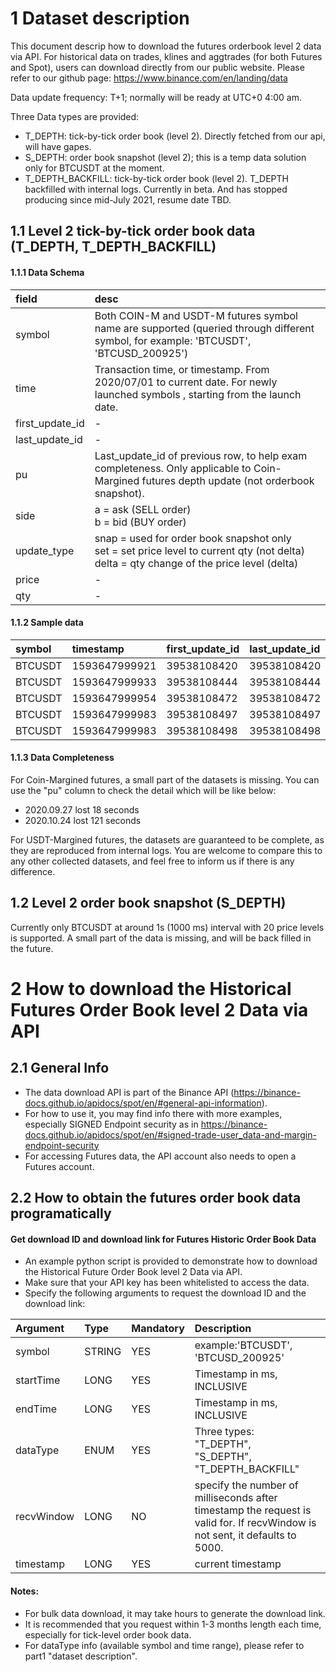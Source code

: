 # 1 Dataset description

This document descrip how to download the futures orderbook level 2 data via API. For historical data on trades, klines and aggtrades (for both Futures and Spot), users can download directly from our public website. Please refer to our github page: https://www.binance.com/en/landing/data 

Data update frequency: T+1; normally will be ready at UTC+0 4:00 am.

Three Data types are provided:
+ T_DEPTH: tick-by-tick order book (level 2). Directly fetched from our api, will have gapes.
+ S_DEPTH: order book snapshot (level 2); this is a temp data solution only for BTCUSDT at the moment.
+ T_DEPTH_BACKFILL: tick-by-tick order book (level 2). T_DEPTH backfilled with internal logs. Currently in beta. And has stopped producing since mid-July 2021, resume date TBD.  


## 1.1  Level 2 tick-by-tick order book data (T_DEPTH, T_DEPTH_BACKFILL)
#### 1.1.1  Data Schema



|field|desc|
|:-----|:-----|
|symbol|Both COIN-M and USDT-M futures symbol name are supported (queried through different symbol, for example: 'BTCUSDT', 'BTCUSD_200925')|
|time|Transaction time, or timestamp. From 2020/07/01 to current date. For newly launched symbols , starting from the launch date.|
|first_update_id|-|
|last_update_id|-|
|pu|Last_update_id of previous row, to help exam completeness. Only applicable to Coin-Margined futures depth update (not orderbook snapshot).|
|side|a = ask (SELL order)<br>b = bid (BUY order)</br>|
|update_type|snap = used for order book snapshot only<br>set = set price level to current qty (not delta)<br>delta = qty change of the price level (delta)</br>|
|price|-|
|qty|-|



#### 1.1.2  Sample data

|symbol|timestamp|first_update_id|last_update_id|side|update_type|price|qty|
|:-----|:-----|:-----|:-----|:-----|:-----|:-----|:-----|
|BTCUSDT|1593647999921|39538108420|39538108420|a|set|9235.09|0|
|BTCUSDT|1593647999933|39538108444|39538108444|a|set|9236.04|0.852|
|BTCUSDT|1593647999954|39538108472|39538108472|b|set|9219.67|0|
|BTCUSDT|1593647999983|39538108497|39538108497|a|set|9236.04|0.912|
|BTCUSDT|1593647999983|39538108498|39538108498|a|set|9235.11|0|





#### 1.1.3  Data Completeness
For Coin-Margined futures, a small part of the datasets is missing. You can use the "pu" column to check the detail which will be like below:
+ 2020.09.27 lost 18 seconds
+ 2020.10.24 lost 121 seconds

For USDT-Margined futures, the datasets are guaranteed to be complete, as they are reproduced from internal logs. You are welcome to compare this to any other collected datasets, and feel free to inform us if there is any difference.

## 1.2  Level 2 order book snapshot (S_DEPTH)
Currently only BTCUSDT at around 1s (1000 ms) interval with 20 price levels is supported. A small part of the data is missing, and will be back filled in the future.

      

    

#  2 How to download the Historical Futures Order Book level 2 Data via API

## 2.1 General Info 
+ The data download API is part of the Binance API (https://binance-docs.github.io/apidocs/spot/en/#general-api-information).
+ For how to use it, you may find info there with more examples, especially SIGNED Endpoint security as in https://binance-docs.github.io/apidocs/spot/en/#signed-trade-user_data-and-margin-endpoint-security
+ For accessing Futures data, the API account also needs to open a Futures account.
 


## 2.2 How to obtain the futures order book data programatically

#### Get download ID and download link for Futures Historic Order Book Data

+ An example python script is provided to demonstrate how to download the Historical Future Order Book level 2 Data via API.
+ Make sure that your API key has been whitelisted to access the data.
+ Specify the following arguments to request the download ID and the download link:

|Argument|Type|Mandatory|Description|
|:-----|:-----|:-----|:-----|
|symbol|STRING|YES|example:'BTCUSDT', 'BTCUSD_200925'|
|startTime|LONG|YES|Timestamp in ms, INCLUSIVE|
|endTime|LONG|YES|Timestamp in ms, INCLUSIVE|
|dataType|ENUM|YES|Three types: <br>"T_DEPTH",<br>"S_DEPTH",<br>"T_DEPTH_BACKFILL"</br>|
|recvWindow|LONG|NO|specify the number of milliseconds after timestamp the request is valid for. If recvWindow is not sent, it defaults to 5000.|
|timestamp|LONG|YES|current timestamp|


#### Notes:
+ For bulk data download, it may take hours to generate the download link. 
+ It is recommended that you request within 1-3 months length each time, especially for tick-level order book data.
+ For dataType info (available symbol and time range), please refer to part1 "dataset description".


